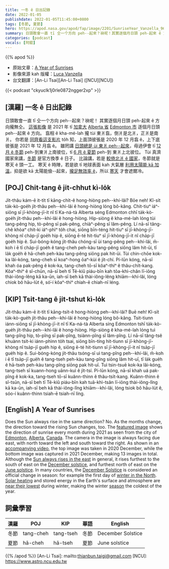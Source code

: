 ```yaml
---
title: 一冬 ê 日出記錄
date: 2022-01-05
publishdate: 2022-01-05T11:45:00+0800
tags: [冬節, 夏節]
hero: https://apod.nasa.gov/apod/fap/image/2201/SunriseYear_Vanzella_960.jpg
summary: 日頭敢會一直 tī 仝一个方向 peh--起來？袂呢！其實逐個月日頭 peh-起來 ê 方向攏無仝。
categories: [podcast]
vocals: [阿錕]
---
```


{{% apod %}}

- 原始文章：[A Year of Sunrises](https://apod.nasa.gov/apod/ap220105.html)
- 影像來源 kah 版權：[Luca Vanzella](https://www.flickr.com/people/53851348@N05/)
- 台文翻譯：[An-Li Tsai][An-Li Tsai] ([NCU][NCU])

{{< podcast "ckyuclk1j0rle0872ngger2xp" >}}

## [漢羅] 一冬 ê 日出記錄
日頭敢會一直 tī 仝一个方向 peh--起來？袂呢！
其實逐個月日頭 peh-起來 ê 方向攏無仝。
[這張影像][featured image] 是 2021 年 tī [加拿大][Canada] [Alberta 省][Alberta] [Edmonton 市][Edmonton] 逐個月日頭 peh--起來 ê 方向。
翕相 ê kha-mé-lah 攏 tùi 東爿翕，倒爿是北爿，正爿是南爿。
你若是 [同齊看這支影片][accompanying video] to̍h 知，上面頂彼張是 2020 年 12 月翕 ê，上下底彼張是 2021 年 12 月翕 ê。
雖罔講 [日頭總是 ùi 東爿 peh--起來][Sun always rises in the east]，毋過伊會 tī [12 月 ê 冬節][December solstice] peh-到東爿上南彼位，tī [6 月 ê 夏節][June solstice] peh-到 東爿上北彼位。
Tùi 真濟國家來講，[冬節][December Solstice] 是官方換季 ê 日子。
比論講，若是 [較倚北爿 ê 國家][winter in the North]，冬節就是寒天 ê 頭一工。
寒天 ê 時陣，若是欲 tī 地球表面 kah 大氣層 [利用太陽能 kā 加溫][Solar heating]，抑是欲 kā 太陽能儉--起來，[攏足無效率 ê][near their lowest]，所以 [寒天][season] 才會遮爾冷。

## [POJ] Chi̍t-tang ê ji̍t-chhut kì-lo̍k
Ji̍t-thâu kám-ē it-ti̍t tī kāng-chi̍t-ê hong-hiòng peh--khí-lâi?
Bōe neh!
Kî-si̍t ta̍k-kò-goe̍h ji̍t-thâu peh--khí-lâi ê hong-hiòng lóng bô-kâng.
Chit-tiuⁿ iáⁿ-siōng sī jī-khòng-jī-it nî tī Ka-ná-tà Alberta séng Edmonton chhī ta̍k-kò-goe̍h ji̍t-thâu peh--khí-lâi ê hong-hiòng.
Hip-siòng ê kha-mé-lah lóng tùi tang-pêng hip, tò-pêng sī pak-pêng, chiàⁿ-pêng sī lâm-pêng.
Lí nā-sī tâng-chê khòaⁿ chit-ki iáⁿ-phìⁿ to̍h chai, siōng bīn-téng hit-tiuⁿ sī jī-khòng-jī-khòng nî cha̍p-jī goe̍h hip ê, siōng ē-té hit-tiuⁿ sī jī-khòng-jī-it nî cha̍p-jī goe̍h hip ê.
Sui-bóng-kóng ji̍t-thâu chóng-sī ùi tang-pêng peh--khí-lâi, m̄-koh i ē tī cha̍p-jī goe̍h ê tang-cheh peh-kàu tang-pêng siōng lâm hit-ūi, tī la̍k goe̍h ê hā-cheh peh-kàu tang-pêng siōng pak hit-ūi.
Tùi chin-chōe kok-ka lâi-kóng, tang-cheh sī koaⁿ-hong ōaⁿ-kùi ê ji̍t-chí.
Pí-lūn kóng, nā-sī khah óa pak-pêng ê kok-ka, tang-cheh tō-sī kôaⁿ-thiⁿ ê thâu-chi̍t-kang.
Kôaⁿ-thiⁿ ê sî-chūn, nā-sī beh tī Tē-kiû piáu-bīn kah tōa-khì-chân lī-iōng thài-iông-lêng kā ka-ūn, iah-sī beh kā thài-iông-lêng khiām--khí-lâi, lóng chiok bô hāu-lu̍t ê, só͘-í kôaⁿ-thiⁿ chiah-ē chiah-nī léng.


## [KIP]  Tsi̍t-tang ê ji̍t-tshut kì-lo̍k
Ji̍t-thâu kám-ē it-ti̍t tī kāng-tsi̍t-ê hong-hiòng peh--khí-lâi?
Buē neh!
Kî-si̍t ta̍k-kò-gue̍h ji̍t-thâu peh--khí-lâi ê hong-hiòng lóng bô-kâng.
Tsit-tiunn iánn-siōng sī jī-khòng-jī-it nî tī Ka-ná-tà Alberta síng Edmonton tshī ta̍k-kò-gue̍h ji̍t-thâu peh--khí-lâi ê hong-hiòng.
Hip-siòng ê kha-mé-lah lóng tuì tang-pîng hip, tò-pîng sī pak-pîng, tsiànn-pîng sī lâm-pîng.
Lí nā-sī tâng-tsê khuànn tsit-ki iánn-phìnn to̍h tsai, siōng bīn-tíng hit-tiunn sī jī-khòng-jī-khòng nî tsa̍p-jī gue̍h hip ê, siōng ē-té hit-tiunn sī jī-khòng-jī-it nî tsa̍p-jī gue̍h hip ê.
Sui-bóng-kóng ji̍t-thâu tsóng-sī uì tang-pîng peh--khí-lâi, m̄-koh i ē tī tsa̍p-jī gue̍h ê tang-tseh peh-kàu tang-pîng siōng lâm hit-uī, tī la̍k gue̍h ê hā-tseh peh-kàu tang-pîng siōng pak hit-uī.
Tuì tsin-tsuē kok-ka lâi-kóng, tang-tseh sī kuann-hong uānn-kuì ê ji̍t-tsí.
Pí-lūn kóng, nā-sī khah uá pak-pîng ê kok-ka, tang-tseh tō-sī kuânn-thinn ê thâu-tsi̍t-kang.
Kuânn-thinn ê sî-tsūn, nā-sī beh tī Tē-kiû piáu-bīn kah tuā-khì-tsân lī-iōng thài-iông-lîng kā ka-ūn, iah-sī beh kā thài-iông-lîng khiām--khí-lâi, lóng tsiok bô hāu-lu̍t ê, sóo-í kuânn-thinn tsiah-ē tsiah-nī líng.

## [English] A Year of Sunrises

Does the Sun always rise in the same direction?
No.
As the months change, the direction toward the rising Sun changes, too.
The [featured image][featured image] shows the direction of sunrise every month during 2021 as seen from the city of [Edmonton][Edmonton], [Alberta][Alberta], [Canada][Canada].
The camera in the image is always facing due east, with north toward the left and south toward the right.
As shown in an [accompanying video][accompanying video], the top image was taken in 2020 December, while the bottom image was captured in 2021 December, making 13 images in total.
Although the [Sun always rises in the east][Sun always rises in the east] in general, it rises furthest to the south of east on the [December solstice][December solstice], and furthest north of east on the [June solstice][June solstice].
In many countries, the [December Solstice][December Solstice] is considered an official change in season: for example the first day of [winter in the North][winter in the North].
[Solar heating][Solar heating] and stored energy in the Earth's surface and atmosphere are [near their lowest][near their lowest] during winter, making the winter [season][season] the coldest of the year.

## 詞彙學習

|漢羅|POJ|KIP|華語|English|
|-|-|-|-|-|
|冬節|tang-cheh|tang-tseh|冬節|December Solstice|
|夏節|hā-cheh|hā-tseh|夏節|June solstice|

{{% /apod %}}
[An-Li Tsai]: mailto:thianbun.taigi@gmail.com
[NCU]: https://www.astro.ncu.edu.tw


[featured image]:https://www.flickr.com/photos/53851348@N05/51760253515/
[Edmonton]:https://youtu.be/XbEuji_CYJc
[Alberta]:https://en.wikipedia.org/wiki/Alberta
[Canada]:https://en.wikipedia.org/wiki/Canada
[accompanying video]:https://youtu.be/h2Og58nworg
[Sun always rises in the east]:https://starchild.gsfc.nasa.gov/docs/StarChild/questions/question14.html
[December solstice]:https://en.wikipedia.org/wiki/December_solstice
[June solstice]:https://en.wikipedia.org/wiki/June_solstice
[December Solstice]:https://apod.nasa.gov/apod/ap191222.html
[winter in the North]:https://www.jpl.nasa.gov/edu/events/2020/12/21/winter-solstice-in-the-northern-hemisphere/
[Solar heating]:https://static.boredpanda.com/blog/wp-content/uploads/2017/06/cats-worshiping-sun-2-59310b640b69f__605.jpg
[near their lowest]:https://www.almanac.com/why-february-cold
[season]:https://spaceplace.nasa.gov/seasons/en/
